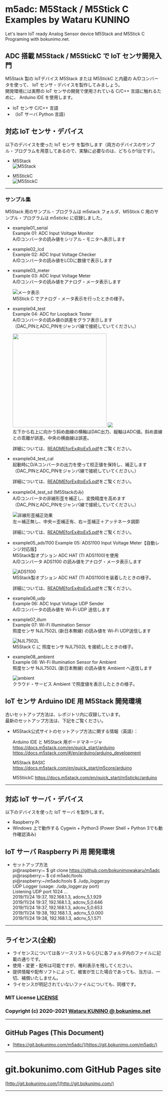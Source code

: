 # m5adc: M5Stack / M5Stick C Examples by Wataru KUNINO
Let's learn IoT ready Analog Sensor device M5Stack and M5Stick C Programing with bokunimo.net.

## ADC 搭載 M5Stack / M5StickC で IoT センサ開発入門
M5Stack 製の IoTデバイス M5Stack または M5StickC と内蔵の A/Dコンバータを使って、 IoT センサ・デバイスを製作してみましょう。  
開発環境には実際の IoT センサの開発で使用されている C/C++ 言語に触れるために、 Arduino IDE を使用します。  
- IoT センサ C/C++ 言語  
- （IoT サーバ Python 言語）  

## 対応 IoT センサ・デバイス  
以下のデバイスを使った IoT センサ を製作します（両方のデバイスのサンプル・プログラムを用意してあるので、実験に必要なのは、どちらか1台です）。  
- M5Stack  
	![M5Stack](https://github.com/bokunimowakaru/m5adc/blob/image/image/DSC_0415.jpg)

- M5StickC  
	![M5StickC](https://github.com/bokunimowakaru/m5adc/blob/image/image/DSC_0418.jpg)

--------------------------------------------------------------------------------

### サンプル集  
M5Stack 用のサンプル・プログラムは m5stack フォルダ、M5Stick C 用のサンプル・プログラムは m5stickc に収録しました。  

- example01_serial  
	Example 01: ADC Input Voltage Monitor  
	A/Dコンバータの読み値をシリアル・モニタへ表示します  

- example02_lcd  
	Example 02: ADC Input Voltage Checker  
	A/Dコンバータの読み値をLCDに数値で表示します  

- example03_meter  
	Example 03: ADC Input Voltage Meter  
	A/Dコンバータの読み値をアナログ・メータ表示します  
	
	![メータ表示](https://github.com/bokunimowakaru/m5adc/blob/image/image/DSC_0393.jpg)  
	M5Stick C でアナログ・メータ表示を行ったときの様子。

- example04_test  
	Example 04: ADC for Loopback Tester  
	A/Dコンバータの読み値の誤差をグラフ表示します  
	（DAC_PINとADC_PINをジャンパ線で接続していてください。）  
	
	<img src="https://github.com/bokunimowakaru/m5adc/blob/image/image/DSC_0389.jpg" height="300">
	<img src="https://github.com/bokunimowakaru/m5adc/blob/image/image/DSC_0440.jpg"><br>  
	左下から右上に向かう斜め曲線の横軸はDAC出力、縦軸はADC値。斜め直線との乖離が誤差。中央の横曲線は誤差。  

  詳細については、[READMEforEx4toEx5.pdf](https://github.com/bokunimowakaru/m5adc/blob/master/READMEforEx4toEx5.pdf)をご覧ください。  

- example04_test_cal  
	起動時にD/Aコンバータの出力を使って校正値を保持し、補正します  
	（DAC_PINとADC_PINをジャンパ線で接続していてください。）  

  詳細については、[READMEforEx4toEx5.pdf](https://github.com/bokunimowakaru/m5adc/blob/master/READMEforEx4toEx5.pdf)をご覧ください。  

- example04_test_sd (M5Stackのみ)  
	A/Dコンバータの非線形歪を補正し、変換精度を高めます  
	（DAC_PINとADC_PINをジャンパ線で接続していてください。）  
	
	![非線形歪補正効果](https://github.com/bokunimowakaru/m5adc/blob/image/image/fig03.jpg)  
	左＝補正無し、中央＝歪補正有、右＝歪補正＋アッテネータ調節  

  詳細については、[READMEforEx4toEx5.pdf](https://github.com/bokunimowakaru/m5adc/blob/master/READMEforEx4toEx5.pdf)をご覧ください。  

- example05_ads1100
	Example 05: ADS1100 Input Voltage Meter【自動レンジ対応版】  
	M5Stack製オプション ADC HAT (TI ADS1100)を使用  
	A/Dコンバータ ADS1100 の読み値をアナログ・メータ表示します  
	  
	![ADS1100](https://github.com/bokunimowakaru/m5adc/blob/image/image/DSC_0400.jpg)  
	M5Stack製オプション ADC HAT (TI ADS1100)を装着したときの様子。  

  詳細については、[READMEforEx4toEx5.pdf](https://github.com/bokunimowakaru/m5adc/blob/master/READMEforEx4toEx5.pdf)をご覧ください。  

- example06_udp  
	Example 06: ADC Input Voltage UDP Sender  
	A/Dコンバータの読み値を Wi-Fi UDP 送信します  

- example07_illum  
	Example 07: Wi-Fi Illumination Sensor  
	照度センサ NJL7502L (新日本無線) の読み値を Wi-Fi UDP送信します  
	
	![NJL7502L](https://github.com/bokunimowakaru/m5adc/blob/image/image/DSC_0432.jpg)  
	M5Stack C に 照度センサ NJL7502L を接続したときの様子。  

- example08_ambient  
	Example 08: Wi-Fi Illumination Sensor for Ambient  
	照度センサ NJL7502L (新日本無線) の読み値を Ambient へ送信します  
	
	![ambient](https://github.com/bokunimowakaru/m5adc/blob/image/image/ambient01.jpg)  
	クラウド・サービス Ambient で照度値を表示したときの様子。  

## IoT センサ Arduino IDE 用 M5Stack 開発環境
古いセットアップ方法は、レポジトリ内に収録しています。  
最新のセットアップ方法は、下記をご覧ください。  
	
- M5Stack公式サイトのセットアップ方法に関する情報（英語）：  

	Arduino IDE と M5Stack 用ボードマネージャ
	https://docs.m5stack.com/en/quick_start/arduino
	https://docs.m5stack.com/#/en/arduino/arduino_development  
	
	M5Stack BASIC
	https://docs.m5stack.com/en/quick_start/m5core/arduino
	
	M5StiickC
	https://docs.m5stack.com/en/quick_start/m5stickc/arduino  

--------------------------------------------------------------------------------

## 対応 IoT サーバ・デバイス  
以下のデバイスを使った IoT サーバ を製作します。  
- Raspberry Pi  
- Windows 上で動作する Cygwin + Python3 (Power Shell + Python 3でも動作確認済み)  

## IoT サーバ Raspberry Pi 用 開発環境

- セットアップ方法  
	pi@raspberry:~ $ git clone https://github.com/bokunimowakaru/m5adc  
	pi@raspberry:~ $ cd m5adc/tools  
	pi@raspberry:~/m5adc/tools $ ./udp_logger.py  
	UDP Logger (usage: ./udp_logger.py port)  
	Listening UDP port 1024 ...  
	2019/11/24 19:37, 192.168.1.3, adcnv_5,1.929  
	2019/11/24 19:37, 192.168.1.3, adcnv_5,0.646  
	2019/11/24 19:37, 192.168.1.3, adcnv_5,0.653  
	2019/11/24 19:38, 192.168.1.3, adcnv_5,0.000  
	2019/11/24 19:38, 192.168.1.3, adcnv_5,1.571  

--------------------------------------------------------------------------------
## ライセンス(全般)

* ライセンスについては各ソースリストならびに各フォルダ内のファイルに記載の通りです。  
* 使用・変更・配布は可能ですが、権利表示を残してください。  
* 提供情報や配布ソフトによって、被害が生じた場合であっても、当方は、一切、補償いたしません。  
* ライセンスが明記されていないファイルについても、同様です。  

### MIT License [LICENSE](https://raw.githubusercontent.com/bokunimowakaru/m5adc/master/LICENSE)

### Copyright (c) 2020-2021 [Wataru KUNINO @ bokunimo.net](https://bokunimo.net)

----------------------------------------------------------------

## GitHub Pages (This Document)
* [https://git.bokunimo.com/m5adc/](https://git.bokunimo.com/m5adc/)  

----------------------------------------------------------------

# git.bokunimo.com GitHub Pages site
[http://git.bokunimo.com/](http://git.bokunimo.com/)  

----------------------------------------------------------------
